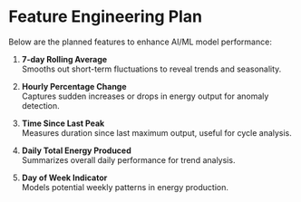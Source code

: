 # Feature Engineering Plan

Below are the planned features to enhance AI/ML model performance:

1. **7-day Rolling Average**  
   Smooths out short-term fluctuations to reveal trends and seasonality.

2. **Hourly Percentage Change**  
   Captures sudden increases or drops in energy output for anomaly detection.

3. **Time Since Last Peak**  
   Measures duration since last maximum output, useful for cycle analysis.

4. **Daily Total Energy Produced**  
   Summarizes overall daily performance for trend analysis.

5. **Day of Week Indicator**  
   Models potential weekly patterns in energy production.
